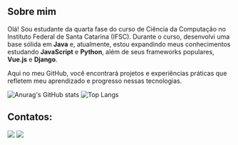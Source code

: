 ## Sobre mim

Olá! Sou estudante da quarta fase do curso de Ciência da Computação no Instituto Federal de Santa Catarina (IFSC). Durante o curso, desenvolvi uma base sólida em **Java** e, atualmente, estou expandindo meus conhecimentos estudando **JavaScript** e **Python**, além de seus frameworks populares, **Vue.js** e **Django**.

Aqui no meu GitHub, você encontrará projetos e experiências práticas que refletem meu aprendizado e progresso nessas tecnologias.

![Anurag's GitHub stats](https://github-readme-stats.vercel.app/api?username=PatrikiGss&show_icons=true&theme=dracula)
![Top Langs](https://github-readme-stats.vercel.app/api/top-langs/?username=PatrikiGss&layout=compact&theme=dracula)

## Contatos:

<a href="https://www.instagram.com/patrikigoss/" target="_blank"><img src="https://img.shields.io/badge/-Instagram-%23E4405F?style=for-the-badge&logo=instagram&logoColor=white" target="_blank"></a>
<a href = "mailto:patriki7771@gmail.com"><img src="https://img.shields.io/badge/Gmail-D14836?style=for-the-badge&logo=gmail&logoColor=white" target="_blank"></a>
